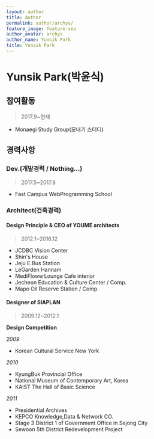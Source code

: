 ```yaml
---
layout: author
title: Author
permalink: author/archys/
feature_image: feature-sea
author_avatar: archys
author_name: Yunsik Park
title: Yunsik Park
---
```


# Yunsik Park(박윤식)

## 참여활동

> 2017.9~현재

- Monaegi Study Group(모내기 스터디)

## 경력사항

### Dev.(개발경력 / Nothing...)

> 2017.5~2017.8

- Fast Campus WebProgramming School

### Architect(건축경력)

#### Design Principle & CEO of YOUME architects

> 2012.1~2016.12

- JCDBC Vision Center
- Shin's House
- Jeju E.Bus Station
- LeGarden Hannam
- MediFlowerLounge Cafe interior
- Jecheon Education & Culture Center / Comp.
- Mapo Oil Reserve Station / Comp.

#### Designer of SIAPLAN

> 2009.12~2012.1

**Design Competition**

*2009*

- Korean Cultural Service New York

*2010*

- KyungBuk Provincial Office
- National Museum of Contemporary Art, Korea
- KAIST The Hall of Basic Science

*2011*

- Presidential Archives
- KEPCO Knowledge,Data & Network CO.
- Stage 3 District 1 of Government Office in Sejong City
- Sewoon 5th District Redevelopment Project
